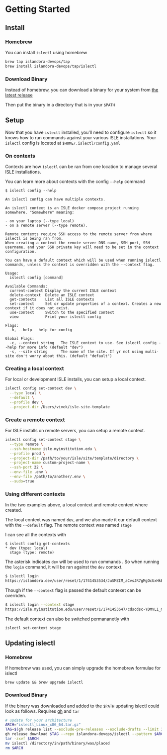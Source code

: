 # Getting Started

## Install

### Homebrew

You can install `islectl` using homebrew

```bash
brew tap islandora-devops/tap
brew install islandora-devops/tap/islectl
```

### Download Binary

Instead of homebrew, you can download a binary for your system from [the latest release](https://github.com/islandora-devops/islectl/releases/latest)

Then put the binary in a directory that is in your `$PATH`

## Setup

Now that you have `islectl` installed, you'll need to configure `islectl` so it knows how to run commands against your various ISLE installations. Your `islectl` config is located at `$HOME/.islectl/config.yaml`

### On contexts

Contexts are how `islectl` can be ran from one location to manage several ISLE installations.

You can learn more about contexts with the config `--help` command

```
$ islectl config --help

An islectl config can have multiple contexts.

An islectl context is an ISLE docker compose project running somewhere. "Somewhere" meaning:

- on your laptop (--type local)
- on a remote server (--type remote).

Remote contexts require SSH access to the remote server from where islectl is being ran from.
When creating a context the remote server DNS name, SSH port, SSH username, and your SSH private key will need to be set in the context configuration.

You can have a default context which will be used when running islectl commands, unless the context is overridden with the --context flag.

Usage:
  islectl config [command]

Available Commands:
  current-context Display the current ISLE context
  delete-context  Delete an ISLE context
  get-contexts    List all ISLE contexts
  set-context     Set or update properties of a context. Creates a new context if it does not exist.
  use-context     Switch to the specified context
  view            Print your islectl config

Flags:
  -h, --help   help for config

Global Flags:
  -c, --context string   The ISLE context to use. See islectl config --help for more info (default "dev")
  -s, --site string      The name of the site. If yr not using multi-site don't worry about this. (default "default")
```

### Creating a local context

For local or development ISLE installs, you can setup a local context.

```bash
islectl config set-context dev \
  --type local \
  --default \
  --profile dev \
  --project-dir /Users/vivek/isle-site-template
```

### Create a remote context

For ISLE installs on remote servers, you can setup a remote context.

```bash
islectl config set-context stage \
  --type remote \
  --ssh-hostname isle.myinstitution.edu \
  --profile prod \
  --project-dir /path/to/your/isle/site/template/directory \
  --project-name custom-project-name \
  --ssh-port 22 \
  --env-file .env \
  --env-file /path/to/another/.env \
  --sudo=true
```

### Using different contexts

In the two examples above, a local context and remote context where created.

The local context was named `dev`, and we also made it our default context with the `--default` flag. The remote context was named `stage`

I can see all the contexts with
```
$ islectl config get-contexts
* dev (type: local)
  stage (type: remote)
```

The asterisk indicates `dev` will be used to run commands . So when running the `login` command, it will be ran against the `dev` context.

```bash
$ islectl login
https://islandora.dev/user/reset/1/1741453534/JuSMZIM_aCvsJR7gMgOcUxHkEL-YDMVL1_klQoYxhkQ/login
```

Though if the `--context` flag is passed the default contexet can be overriden.
```bash
$ islectl login --context stage
https://isle.myinstitution.edu/user/reset/1/1741453647/cdscdsc-YDMVL1_mdwkpamc2/login
```

The default context can also be switched permananetly with 

```
islectl set-context stage
```

## Updating islectl

### Homebrew

If homebrew was used, you can simply upgrade the homebrew formulae for islectl

```
brew update && brew upgrade islectl
```

### Download Binary

If the binary was downloaded and added to the `$PATH` updating islectl could look as follows. Requires [gh](https://cli.github.com/manual/installation) and `tar`

```bash
# update for your architecture
ARCH="islectl_Linux_x86_64.tar.gz"
TAG=$(gh release list --exclude-pre-releases --exclude-drafts --limit 1 --repo islandora-devops/islectl | awk '{print $3}')
gh release download $TAG --repo islandora-devops/islectl --pattern $ARCH
tar -zxvf $ARCH
mv islectl /directory/in/path/binary/was/placed
rm $ARCH
```
